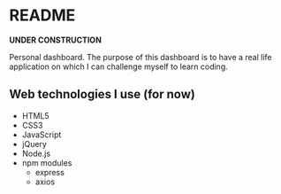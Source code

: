 # README
**UNDER CONSTRUCTION**

Personal dashboard. The purpose of this dashboard is to have a real life application on which I can challenge myself to learn coding.

## Web technologies I use (for now)
- HTML5
- CSS3
- JavaScript
- jQuery
- Node.js
- npm modules
 	- express
	- axios
